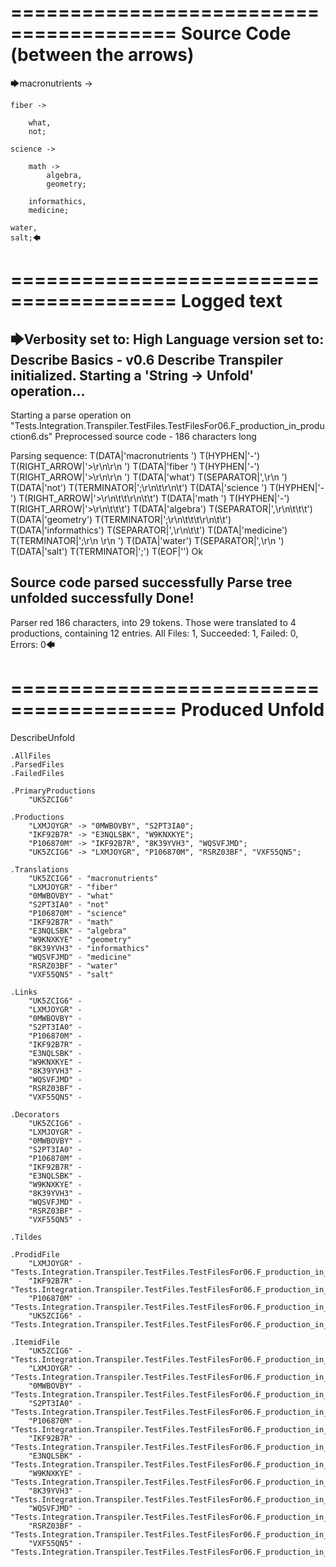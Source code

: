 ========================================
Source Code (between the arrows)
========================================

🡆macronutrients ->

    fiber ->

        what,
        not;
	
	science ->
		
		math ->
			algebra,
			geometry;
			
		informathics,
		medicine;
    
    water,
    salt;🡄

========================================
Logged text
========================================

🡆Verbosity set to: High
Language version set to: Describe Basics - v0.6
Describe Transpiler initialized.
Starting a 'String -> Unfold' operation...
------------------------
Starting a parse operation on "Tests.Integration.Transpiler.TestFiles.TestFilesFor06.F_production_in_production6.ds"
Preprocessed source code - 186 characters long

Parsing sequence: T(DATA|'macronutrients ') T(HYPHEN|'-') T(RIGHT_ARROW|'>\r\n\r\n    ') T(DATA|'fiber ') T(HYPHEN|'-') T(RIGHT_ARROW|'>\r\n\r\n        ') T(DATA|'what') T(SEPARATOR|',\r\n        ') T(DATA|'not') T(TERMINATOR|';\r\n\t\r\n\t') T(DATA|'science ') T(HYPHEN|'-') T(RIGHT_ARROW|'>\r\n\t\t\r\n\t\t') T(DATA|'math ') T(HYPHEN|'-') T(RIGHT_ARROW|'>\r\n\t\t\t') T(DATA|'algebra') T(SEPARATOR|',\r\n\t\t\t') T(DATA|'geometry') T(TERMINATOR|';\r\n\t\t\t\r\n\t\t') T(DATA|'informathics') T(SEPARATOR|',\r\n\t\t') T(DATA|'medicine') T(TERMINATOR|';\r\n    \r\n    ') T(DATA|'water') T(SEPARATOR|',\r\n    ') T(DATA|'salt') T(TERMINATOR|';') T(EOF|'<EOF>') Ok

Source code parsed successfully
Parse tree unfolded successfully
Done!
------------------------
Parser red 186 characters, into 29 tokens.
Those were translated to 4 productions, containing 12 entries.
All Files: 1, Succeeded: 1, Failed: 0, Errors: 0🡄

========================================
Produced Unfold
========================================

DescribeUnfold

    .AllFiles
    .ParsedFiles
    .FailedFiles

    .PrimaryProductions
        "UK5ZCIG6" 

    .Productions
        "LXMJOYGR" -> "0MWBOVBY", "S2PT3IA0";
        "IKF92B7R" -> "E3NQLSBK", "W9KNXKYE";
        "P106870M" -> "IKF92B7R", "8K39YVH3", "WQSVFJMD";
        "UK5ZCIG6" -> "LXMJOYGR", "P106870M", "RSRZ03BF", "VXF55QN5";

    .Translations
        "UK5ZCIG6" - "macronutrients"
        "LXMJOYGR" - "fiber"
        "0MWBOVBY" - "what"
        "S2PT3IA0" - "not"
        "P106870M" - "science"
        "IKF92B7R" - "math"
        "E3NQLSBK" - "algebra"
        "W9KNXKYE" - "geometry"
        "8K39YVH3" - "informathics"
        "WQSVFJMD" - "medicine"
        "RSRZ03BF" - "water"
        "VXF55QN5" - "salt"

    .Links
        "UK5ZCIG6" - 
        "LXMJOYGR" - 
        "0MWBOVBY" - 
        "S2PT3IA0" - 
        "P106870M" - 
        "IKF92B7R" - 
        "E3NQLSBK" - 
        "W9KNXKYE" - 
        "8K39YVH3" - 
        "WQSVFJMD" - 
        "RSRZ03BF" - 
        "VXF55QN5" - 

    .Decorators
        "UK5ZCIG6" - 
        "LXMJOYGR" - 
        "0MWBOVBY" - 
        "S2PT3IA0" - 
        "P106870M" - 
        "IKF92B7R" - 
        "E3NQLSBK" - 
        "W9KNXKYE" - 
        "8K39YVH3" - 
        "WQSVFJMD" - 
        "RSRZ03BF" - 
        "VXF55QN5" - 

    .Tildes

    .ProdidFile
        "LXMJOYGR" - "Tests.Integration.Transpiler.TestFiles.TestFilesFor06.F_production_in_production6.ds"
        "IKF92B7R" - "Tests.Integration.Transpiler.TestFiles.TestFilesFor06.F_production_in_production6.ds"
        "P106870M" - "Tests.Integration.Transpiler.TestFiles.TestFilesFor06.F_production_in_production6.ds"
        "UK5ZCIG6" - "Tests.Integration.Transpiler.TestFiles.TestFilesFor06.F_production_in_production6.ds"

    .ItemidFile
        "UK5ZCIG6" - "Tests.Integration.Transpiler.TestFiles.TestFilesFor06.F_production_in_production6.ds"
        "LXMJOYGR" - "Tests.Integration.Transpiler.TestFiles.TestFilesFor06.F_production_in_production6.ds"
        "0MWBOVBY" - "Tests.Integration.Transpiler.TestFiles.TestFilesFor06.F_production_in_production6.ds"
        "S2PT3IA0" - "Tests.Integration.Transpiler.TestFiles.TestFilesFor06.F_production_in_production6.ds"
        "P106870M" - "Tests.Integration.Transpiler.TestFiles.TestFilesFor06.F_production_in_production6.ds"
        "IKF92B7R" - "Tests.Integration.Transpiler.TestFiles.TestFilesFor06.F_production_in_production6.ds"
        "E3NQLSBK" - "Tests.Integration.Transpiler.TestFiles.TestFilesFor06.F_production_in_production6.ds"
        "W9KNXKYE" - "Tests.Integration.Transpiler.TestFiles.TestFilesFor06.F_production_in_production6.ds"
        "8K39YVH3" - "Tests.Integration.Transpiler.TestFiles.TestFilesFor06.F_production_in_production6.ds"
        "WQSVFJMD" - "Tests.Integration.Transpiler.TestFiles.TestFilesFor06.F_production_in_production6.ds"
        "RSRZ03BF" - "Tests.Integration.Transpiler.TestFiles.TestFilesFor06.F_production_in_production6.ds"
        "VXF55QN5" - "Tests.Integration.Transpiler.TestFiles.TestFilesFor06.F_production_in_production6.ds"

